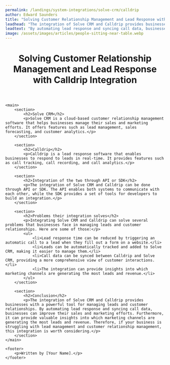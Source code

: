 ```yaml
---
permalink: /landings/system-integrations/solve-crm/calldrip
author: Edward Saunders
title: "Solving Customer Relationship Management and Lead Response with Calldrip Integration"
leadhead: "The integration of Solve CRM and Calldrip provides businesses with a powerful tool for managing leads and customer relationships"
leadtext: "By automating lead response and syncing call data, businesses can improve their sales and marketing efforts. Furthermore, it can provide valuable insights into which marketing channels are generating the most leads and revenue. Therefore, if your business is struggling with lead management and customer relationship management, this integration is worth considering."
image: /assets/images/articles/people-sitting-near-table.webp
---
```

<div class="arttext">
	<header>
		<h1>Solving Customer Relationship Management and Lead Response with Calldrip Integration</h1>
	</header>

	<main>
		<section>
			<h2>Solve CRM</h2>
			<p>Solve CRM is a cloud-based customer relationship management software that helps businesses manage their sales and marketing efforts. It offers features such as lead management, sales forecasting, and customer analytics.</p>
		</section>

		<section>
			<h2>Calldrip</h2>
			<p>Calldrip is a lead response software that enables businesses to respond to leads in real-time. It provides features such as call tracking, call recording, and call analytics.</p>
		</section>

		<section>
			<h2>Integration of the two through API or SDK</h2>
			<p>The integration of Solve CRM and Calldrip can be done through API or SDK. The API enables both systems to communicate with each other, while the SDK provides a set of tools for developers to build an integration.</p>
		</section>

		<section>
			<h2>Problems their integration solves</h2>
			<p>Integrating Solve CRM and Calldrip can solve several problems that businesses face in managing leads and customer relationships. Here are some of those:</p>
			<ul>
				<li>Lead response time can be reduced by triggering an automatic call to a lead when they fill out a form on a website.</li>
				<li>Leads can be automatically tracked and added to Solve CRM, making it easier to manage them.</li>
				<li>Call data can be synced between Calldrip and Solve CRM, providing a more comprehensive view of customer interactions.</li>
				<li>The integration can provide insights into which marketing channels are generating the most leads and revenue.</li>
			</ul>
		</section>

		<section>
			<h2>Conclusion</h2>
			<p>The integration of Solve CRM and Calldrip provides businesses with a powerful tool for managing leads and customer relationships. By automating lead response and syncing call data, businesses can improve their sales and marketing efforts. Furthermore, it can provide valuable insights into which marketing channels are generating the most leads and revenue. Therefore, if your business is struggling with lead management and customer relationship management, this integration is worth considering.</p>
		</section>
	</main>

	<footer>
		<p>Written by [Your Name].</p>
	</footer>

</div>